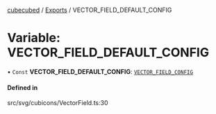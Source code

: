 [cubecubed](/reference/README.md) / [Exports](/reference/modules.md) / VECTOR\_FIELD\_DEFAULT\_CONFIG

# Variable: VECTOR\_FIELD\_DEFAULT\_CONFIG

• `Const` **VECTOR\_FIELD\_DEFAULT\_CONFIG**: [`VECTOR_FIELD_CONFIG`](/reference/interfaces/VECTOR_FIELD_CONFIG.md)

#### Defined in

src/svg/cubicons/VectorField.ts:30
